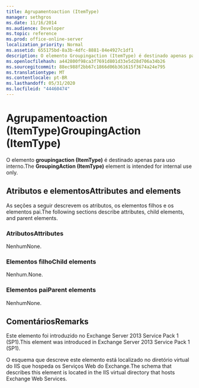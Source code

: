 ```yaml
---
title: Agrupamentoaction (ItemType)
manager: sethgros
ms.date: 11/16/2014
ms.audience: Developer
ms.topic: reference
ms.prod: office-online-server
localization_priority: Normal
ms.assetid: 655175bd-8a3b-4dfc-8881-84e4927c1df1
description: O elemento Groupingaction (ItemType) é destinado apenas para uso interno.
ms.openlocfilehash: a442800f98ca3f7691d801d33e5d28d706a34b26
ms.sourcegitcommit: 88ec988f2bb67c1866d06b361615f3674a24e795
ms.translationtype: MT
ms.contentlocale: pt-BR
ms.lasthandoff: 05/31/2020
ms.locfileid: "44460474"
---
```

# <a name="groupingaction-itemtype"></a><span data-ttu-id="3e3c1-103">Agrupamentoaction (ItemType)</span><span class="sxs-lookup"><span data-stu-id="3e3c1-103">GroupingAction (ItemType)</span></span>

<span data-ttu-id="3e3c1-104">O elemento **groupingaction (ItemType)** é destinado apenas para uso interno.</span><span class="sxs-lookup"><span data-stu-id="3e3c1-104">The **GroupingAction (ItemType)** element is intended for internal use only.</span></span> 

## <a name="attributes-and-elements"></a><span data-ttu-id="3e3c1-105">Atributos e elementos</span><span class="sxs-lookup"><span data-stu-id="3e3c1-105">Attributes and elements</span></span>

<span data-ttu-id="3e3c1-106">As seções a seguir descrevem os atributos, os elementos filhos e os elementos pai.</span><span class="sxs-lookup"><span data-stu-id="3e3c1-106">The following sections describe attributes, child elements, and parent elements.</span></span>
  
### <a name="attributes"></a><span data-ttu-id="3e3c1-107">Atributos</span><span class="sxs-lookup"><span data-stu-id="3e3c1-107">Attributes</span></span>

<span data-ttu-id="3e3c1-108">Nenhum</span><span class="sxs-lookup"><span data-stu-id="3e3c1-108">None.</span></span>
  
### <a name="child-elements"></a><span data-ttu-id="3e3c1-109">Elementos filho</span><span class="sxs-lookup"><span data-stu-id="3e3c1-109">Child elements</span></span>

<span data-ttu-id="3e3c1-110">Nenhum.</span><span class="sxs-lookup"><span data-stu-id="3e3c1-110">None.</span></span>
  
### <a name="parent-elements"></a><span data-ttu-id="3e3c1-111">Elementos pai</span><span class="sxs-lookup"><span data-stu-id="3e3c1-111">Parent elements</span></span>

<span data-ttu-id="3e3c1-112">Nenhum</span><span class="sxs-lookup"><span data-stu-id="3e3c1-112">None.</span></span>
  
## <a name="remarks"></a><span data-ttu-id="3e3c1-113">Comentários</span><span class="sxs-lookup"><span data-stu-id="3e3c1-113">Remarks</span></span>

<span data-ttu-id="3e3c1-114">Este elemento foi introduzido no Exchange Server 2013 Service Pack 1 (SP1).</span><span class="sxs-lookup"><span data-stu-id="3e3c1-114">This element was introduced in Exchange Server 2013 Service Pack 1 (SP1).</span></span>
  
<span data-ttu-id="3e3c1-115">O esquema que descreve este elemento está localizado no diretório virtual do IIS que hospeda os Serviços Web do Exchange.</span><span class="sxs-lookup"><span data-stu-id="3e3c1-115">The schema that describes this element is located in the IIS virtual directory that hosts Exchange Web Services.</span></span>
  

